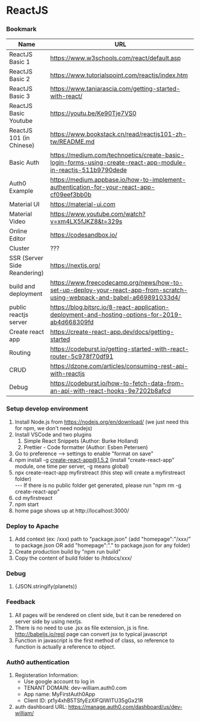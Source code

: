 # ReactJS

### Bookmark
Name | URL  
--- | ---
ReactJS Basic 1 | https://www.w3schools.com/react/default.asp
ReactJS Basic 2 | https://www.tutorialspoint.com/reactjs/index.htm
ReactJS Basic 3 | https://www.taniarascia.com/getting-started-with-react/
ReactJS Basic Youtube | https://youtu.be/Ke90Tje7VS0
ReactJS 101 (in Chinese) | https://www.bookstack.cn/read/reactjs101-zh-tw/README.md
Basic Auth | https://medium.com/technoetics/create-basic-login-forms-using-create-react-app-module-in-reactjs-511b9790dede
Auth0 Example | https://medium.appbase.io/how-to-implement-authentication-for-your-react-app-cf09eef3bb0b
Material UI | https://material-ui.com
Material Video | https://www.youtube.com/watch?v=xm4LX5fJKZ8&t=329s
Online Editor | https://codesandbox.io/
Cluster | ???
SSR (Server Side Reandering) | https://nextjs.org/
build and deployment | https://www.freecodecamp.org/news/how-to-set-up-deploy-your-react-app-from-scratch-using-webpack-and-babel-a669891033d4/
public reactjs server | https://blog.bitsrc.io/8-react-application-deployment-and-hosting-options-for-2019-ab4d668309fd
Create react app | https://create-react-app.dev/docs/getting-started
Routing | https://codeburst.io/getting-started-with-react-router-5c978f70df91
CRUD | https://dzone.com/articles/consuming-rest-api-with-reactjs
Debug | https://codeburst.io/how-to-fetch-data-from-an-api-with-react-hooks-9e7202b8afcd

### Setup develop environment
1. Install Node.js from https://nodejs.org/en/download/ (we just need  this for npm, we don't need nodejs)
2. Install VSCode and two plugins
    1. Simple React Snippets (Author: Burke Holland)
    2. Prettier - Code formatter (Author: Esben Petersen)
3. Go to preference --> settings to enable "format on save"    
4. npm install -g create-react-app@1.5.2 (install "create-react-app" module,  one time per server, -g means global)
5. npx create-react-app myfirstreact (this step will create a myfirstreact folder)   
   ---  If there is no public folder get generated, please run "npm rm -g create-react-app"     
6. cd myfirstreact 
7. npm start
8. home page shows up at http://localhost:3000/

### Deploy to Apache
1. Add context (ex: /xxx) path to "package.json" (add "homepage":"/xxx/" to package.json OR add "homepage":"." to package.json for any folder)
2. Create production build by "npm run build"
3. Copy the content of build folder to /htdocs/xxx/

### Debug
1. <div>{JSON.stringify(planets)}</div>

### Feedback 
1. All pages will be rendered on client side, but it can be renedered on server side by using nextjs.
2. There is no need to use .jsx as file extension, js is fine. http://babeljs.io/repl page can convert jsx to typical javascript
3. Function in javascript is the first method of class, so reference to function is actually a reference to object.

### Auth0 authentication
1. Registeration Information:    
     * Use google account to log in   
     * TENANT DOMAIN: dev-william.auth0.com   
     * App name: MyFirstAuth0App
     * Client ID: pt1y4xhB5TSfyEzXIFQIWITU35gGx21R
2. auth dashboard URL: https://manage.auth0.com/dashboard/us/dev-william/ 

